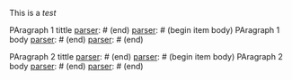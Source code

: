 [parser]: # (begin item title)
This is a _test_

[parser]: # (end)


[parser]: # (begin item blog)

[parser]: # (begin value)
[parser]: # (begin item title)
PAragraph 1 tittle
[parser]: # (end)
[parser]: # (begin item body)
PAragraph 1 body
[parser]: # (end)
[parser]: # (end)

[parser]: # (begin value)
[parser]: # (begin item title)
PAragraph 2 tittle
[parser]: # (end)
[parser]: # (begin item body)
PAragraph 2 body
[parser]: # (end)
[parser]: # (end)

[parser]: # (end)
